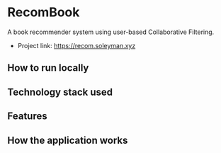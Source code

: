 # RecomBook

A book recommender system using user-based Collaborative Filtering.

* Project link: <https://recom.soleyman.xyz>

## How to run locally

## Technology stack used

## Features

## How the application works
